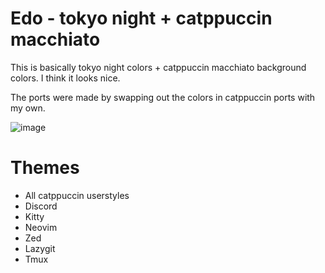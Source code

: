 # Edo - tokyo night + catppuccin macchiato

This is basically tokyo night colors + catppuccin macchiato background colors. I think it looks nice.

The ports were made by swapping out the colors in catppuccin ports with my own.

![image](https://github.com/user-attachments/assets/75cc8720-48d6-4f8e-8fd1-b631f042e242)


# Themes

- All catppuccin userstyles
- Discord
- Kitty
- Neovim
- Zed
- Lazygit
- Tmux
